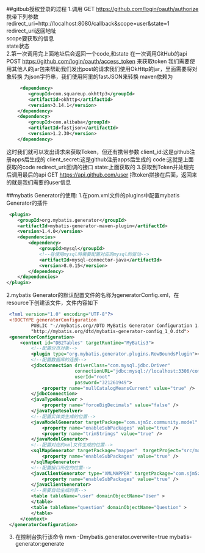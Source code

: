 ##gitbub授权登录的过程
1.调用 GET https://github.com/login/oauth/authorize
携带下列参数
redirect_uri=http://localhost:8080/callback&scope=user&state=1
redirect_uri返回地址    
scope要获取的信息    
state状态   
2.第一次调用完上面地址后会返回一个code,和state
在一次调用GitHub的api POST https://github.com/login/oauth/access_token 来获取token
我们需要使用其他人的jar包来帮助我们发出post的请求我们使用OkHttp的jar，里面需要将对象转换
为json字符串，我们使用阿里的fastJSON来转换
maven依赖为
```xml
     <dependency>
        <groupId>com.squareup.okhttp3</groupId>
        <artifactId>okhttp</artifactId>
        <version>3.14.1</version>
    </dependency>
    <dependency>
        <groupId>com.alibaba</groupId>
        <artifactId>fastjson</artifactId>
        <version>1.2.30</version>
    </dependency>
```
这时我们就可以发出请求来获取Token，但还有携带参数
client_id:这是github注册apps后生成的
client_secret:这是github注册apps后生成的
code:这就是上面获取的code
redirect_uri:回调的接口
state:上面获取的
3.获取到Token并处理完后调用最后的api
GET https://api.github.com/user
把token拼接在后面，返回来的就是我们需要的user信息


##mybatis Generator的使用:
   1.在pom.xml文件的plugins中配置mybatis Generator的插件
   ```xml
    <plugin>
       <groupId>org.mybatis.generator</groupId>
       <artifactId>mybatis-generator-maven-plugin</artifactId>
       <version>1.4.0</version>
       <dependencies>
           <dependency>
               <groupId>mysql</groupId>
               <!--在使用mysql時需要配置对应的mysql的驱动-->
               <artifactId>mysql-connector-java</artifactId> 
               <version>8.0.15</version>
           </dependency>
       </dependencies>
   </plugin>
   ```
   2.mybatis Generator的默认配置文件的名称为generatorConfig.xml，在resource下创建该文件，文件内容如下
   ```xml
    <?xml version="1.0" encoding="UTF-8"?>
    <!DOCTYPE generatorConfiguration
            PUBLIC "-//mybatis.org//DTD MyBatis Generator Configuration 1.0//EN"
            "http://mybatis.org/dtd/mybatis-generator-config_1_0.dtd">
    <generatorConfiguration>
        <context id="DB2Tables" targetRuntime="MyBatis3">
            <!--配置分页对象-->
            <plugin type="org.mybatis.generator.plugins.RowBoundsPlugin"></plugin>
            <!--配置数据库的连接-->
            <jdbcConnection driverClass="com.mysql.jdbc.Driver"
                            connectionURL="jdbc:mysql://localhost:3306/community"
                            userId="root"
                            password="321261949">
                <property name="nullCatalogMeansCurrent" value="true" />
            </jdbcConnection>
            <javaTypeResolver >
                <property name="forceBigDecimals" value="false" />
            </javaTypeResolver>
            <!--配置实体类生成的位置-->
            <javaModelGenerator targetPackage="com.sjm5z.community.model" targetProject="src/main/java">
                <property name="enableSubPackages" value="true" />
                <property name="trimStrings" value="true" />
            </javaModelGenerator>
            <!--配置对应的xml文件生成的位置-->
            <sqlMapGenerator targetPackage="mapper"  targetProject="src/main/resources">
                <property name="enableSubPackages" value="true" />
            </sqlMapGenerator>
            <!--配置接口所在的位置-->
            <javaClientGenerator type="XMLMAPPER" targetPackage="com.sjm5z.community.mapper"  targetProject="src/main/java">
                <property name="enableSubPackages" value="true" />
            </javaClientGenerator>
            <!--需要自动生成的表-->
            <table tableName="user" domainObjectName="User" >
            </table>
            <table tableName="question" domainObjectName="Question" >
            </table>
        </context>
    </generatorConfiguration>
   ```
   3. 在控制台执行该命令 mvn -Dmybatis.generator.overwrite=true mybatis-generator:generate



        
